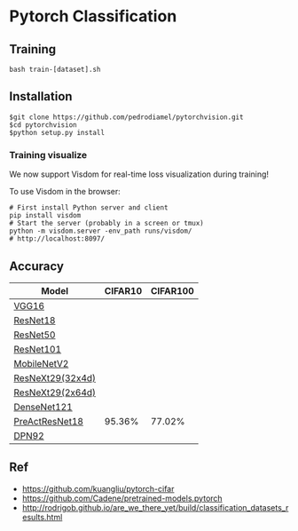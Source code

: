 # Pytorch Classification

## Training

    bash train-[dataset].sh


## Installation 

    $git clone https://github.com/pedrodiamel/pytorchvision.git
    $cd pytorchvision
    $python setup.py install

### Training visualize

We now support Visdom for real-time loss visualization during training!

To use Visdom in the browser:

    # First install Python server and client 
    pip install visdom
    # Start the server (probably in a screen or tmux)
    python -m visdom.server -env_path runs/visdom/
    # http://localhost:8097/



## Accuracy
| Model             | CIFAR10     | CIFAR100    |
| ----------------- | ----------- | ----------- |
| [VGG16](https://arxiv.org/abs/1409.1556)              |        |       |
| [ResNet18](https://arxiv.org/abs/1512.03385)          |        |       |
| [ResNet50](https://arxiv.org/abs/1512.03385)          |        |       |
| [ResNet101](https://arxiv.org/abs/1512.03385)         |        |       |
| [MobileNetV2](https://arxiv.org/abs/1801.04381)       |        |       |
| [ResNeXt29(32x4d)](https://arxiv.org/abs/1611.05431)  |        |       |
| [ResNeXt29(2x64d)](https://arxiv.org/abs/1611.05431)  |        |       |
| [DenseNet121](https://arxiv.org/abs/1608.06993)       |        |       |
| [PreActResNet18](https://arxiv.org/abs/1603.05027)    |95.36%  |77.02% |
| [DPN92](https://arxiv.org/abs/1707.01629)             |        |       |



## Ref
- https://github.com/kuangliu/pytorch-cifar
- https://github.com/Cadene/pretrained-models.pytorch
- http://rodrigob.github.io/are_we_there_yet/build/classification_datasets_results.html

